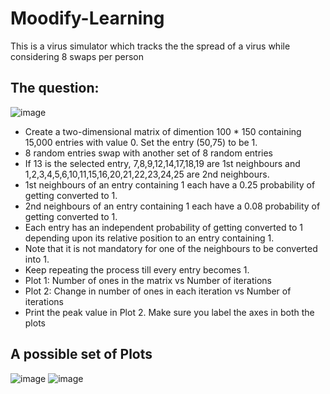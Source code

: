 # Moodify-Learning

This is a virus simulator which tracks the the spread of a virus while considering 8 swaps per person
## The question:
![image](https://user-images.githubusercontent.com/81459933/113350207-c8302100-9356-11eb-8f91-0414bcbbd6c2.png)

* Create a two-dimensional matrix of dimention 100 * 150 containing 15,000 entries with value 0. Set the entry (50,75) to be 1.
* 8 random entries swap with another set of 8 random entries
* If 13 is the selected entry, 7,8,9,12,14,17,18,19 are 1st neighbours and 1,2,3,4,5,6,10,11,15,16,20,21,22,23,24,25 are 2nd neighbours.
* 1st neighbours of an entry containing 1 each have a 0.25 probability of getting converted to 1.
* 2nd neighbours of an entry containing 1 each have a 0.08 probability of getting converted to 1.
* Each entry has an independent probability of getting converted to 1 depending upon its relative position to an entry containing 1.
* Note that it is not mandatory for one of the neighbours to be converted into 1.
* Keep repeating the process till every entry becomes 1.
* Plot 1: Number of ones in the matrix vs Number of iterations
* Plot 2: Change in number of ones in each iteration vs Number of iterations
* Print the peak value in Plot 2. Make sure you label the axes in both the plots


## A possible set of Plots

![image](https://user-images.githubusercontent.com/81459933/113351209-27426580-9358-11eb-847e-2c3ff941cfa2.png)
![image](https://user-images.githubusercontent.com/81459933/113351230-30333700-9358-11eb-9c5b-f0bf12716bd9.png)

